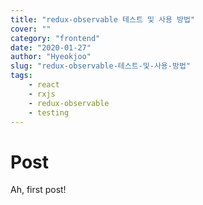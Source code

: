 ```yaml
---
title: "redux-observable 테스트 및 사용 방법"
cover: ""
category: "frontend"
date: "2020-01-27"
author: "Hyeokjoo"
slug: "redux-observable-테스트-및-사용-방법"
tags:
    - react
    - rxjs
    - redux-observable
    - testing
---
```


# Post

Ah, first post!
